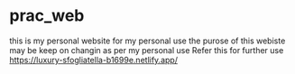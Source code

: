 # prac_web

this is my personal website for my personal use the purose of this webiste may be keep on changin as per my personal use 
Refer this for further use https://luxury-sfogliatella-b1699e.netlify.app/
